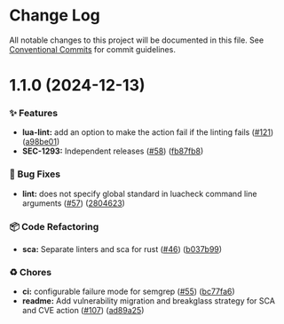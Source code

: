 # Change Log

All notable changes to this project will be documented in this file.
See [Conventional Commits](https://conventionalcommits.org) for commit guidelines.

# 1.1.0 (2024-12-13)


### ✨ Features

* **lua-lint:** add an option to make the action fail if the linting fails ([#121](https://github.com/Kong/public-shared-actions/issues/121)) ([a98be01](https://github.com/Kong/public-shared-actions/commit/a98be0184f832cb24a9dd233f99074e8ba17b488))
* **SEC-1293:** Independent releases ([#58](https://github.com/Kong/public-shared-actions/issues/58)) ([fb87fb8](https://github.com/Kong/public-shared-actions/commit/fb87fb8b11c77c8e35494829210ae2adf2a04461))


### 🐛 Bug Fixes

* **lint:** does not specify global standard in luacheck command line arguments ([#57](https://github.com/Kong/public-shared-actions/issues/57)) ([2804623](https://github.com/Kong/public-shared-actions/commit/28046231055b99899d55d32eda2a5f4a6075db36))


### 📦 Code Refactoring

* **sca:** Separate linters and sca for rust ([#46](https://github.com/Kong/public-shared-actions/issues/46)) ([b037b99](https://github.com/Kong/public-shared-actions/commit/b037b9950d987b47b5caf3d418fa09ffc046e6ca))


### ♻️ Chores

* **ci:** configurable failure mode for semgrep ([#55](https://github.com/Kong/public-shared-actions/issues/55)) ([bc77fa6](https://github.com/Kong/public-shared-actions/commit/bc77fa65f43dfb6b3ef0b9d258c02faf5892aab1))
* **readme:** Add vulnerability migration and breakglass strategy for SCA and CVE action ([#107](https://github.com/Kong/public-shared-actions/issues/107)) ([ad89a25](https://github.com/Kong/public-shared-actions/commit/ad89a255ff44a03377215b8bccbfdc17c8c7fb46))

